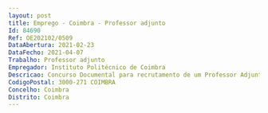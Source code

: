 ```yaml
--- 
layout: post
title: Emprego - Coimbra - Professor adjunto
Id: 84690
Ref: OE202102/0509
DataAbertura: 2021-02-23
DataFecho: 2021-04-07
Trabalho: Professor adjunto
Empregador: Instituto Politécnico de Coimbra
Descricao: Concurso Documental para recrutamento de um Professor Adjunto  na área científica de Neurofisiologia  da Escola Superior de Tecnologia da Saúde de Coimbra.
CodigoPostal: 3000-271 COIMBRA
Concelho: Coimbra
Distrito: Coimbra
--- 
```

